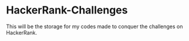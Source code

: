 # HackerRank-Challenges
This will be the storage for my codes made to conquer the challenges on HackerRank.
